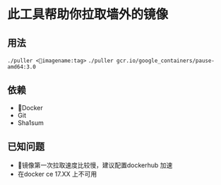 # 此工具帮助你拉取墙外的镜像 
## 用法
 `./puller <imagename:tag>` 
 `./puller gcr.io/google_containers/pause-amd64:3.0` 
## 依赖
* Docker
* Git
* Sha1sum
## 已知问题
* 镜像第一次拉取速度比较慢，建议配置dockerhub 加速
* 在docker ce 17.XX 上不可用